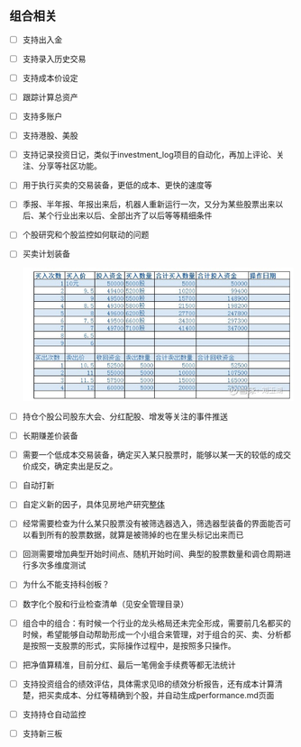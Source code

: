 



## 组合相关

- [ ] 支持出入金

- [ ] 支持录入历史交易

- [ ] 支持成本价设定

- [ ] 跟踪计算总资产

- [ ] 支持多账户

- [ ] 支持港股、美股

- [ ] 支持记录投资日记，类似于investment_log项目的自动化，再加上评论、关注、分享等社区功能。

- [ ] 用于执行买卖的交易装备，更低的成本、更快的速度等

- [ ] 季报、半年报、年报出来后，机器人重新运行一次，又分为某些股票出来以后、某个行业出来以后、全部出齐了以后等等精细条件

- [ ] 个股研究和个股监控如何联动的问题

- [ ] 买卖计划装备

  ![image-20201130171225257](images/image-20201130171225257-6727566.png)

- [ ] 持仓个股公司股东大会、分红配股、增发等关注的事件推送

- [ ] 长期赚差价装备

- [ ] 需要一个低成本交易装备，确定买入某只股票时，能够以某一天的较低的成交价成交，确定卖出是反之。

- [ ] 自动打新

- [ ] 自定义新的因子，具体见房地产研究[整体](投资笔记/行业研究/房地产/整体.md)

- [ ] 经常需要检查为什么某只股票没有被筛选器选入，筛选器型装备的界面能否可以看到所有的股票数据，就算是被筛掉的也在里头标记出来而已

- [ ] 回测需要增加典型开始时间点、随机开始时间、典型的股票数量和调仓周期进行多次多维度测试

- [ ] 为什么不能支持科创板？

- [ ] 数字化个股和行业检查清单（见安全管理目录）

- [ ] 组合中的组合：有时候一个行业的龙头格局还未完全形成，需要前几名都买的时候，希望能够自动帮助形成一个小组合来管理，对于组合的买、卖、分析都是按照一支股票的形式，实际操作过程中，是按照多只操作。

- [ ] 把净值算精准，目前分红、最后一笔佣金手续费等都无法统计

- [ ] 支持投资组合的绩效评估，具体需求见IB的绩效分析报告，还有成本计算清楚，把买卖成本、分红等精确到个股，并自动生成performance.md页面

- [ ] 支持持仓自动监控

- [ ] 支持新三板

